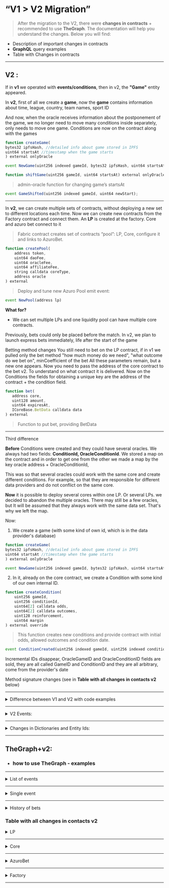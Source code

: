 # “V1 > V2 Migration”




> After the migration to the V2,
there were **changes in contracts** + recommended to use  **TheGraph**.
The documentation will help you understand the changes.
Below you will find:
 - Description of important changes in contracts
 - **GraphQL** query examples
 - Table with Changes in contracts

_________________
## V2 :


If in __v1__ we operated with __events/conditions__, then in v2, the __"Game"__ entity appeared.

In __v2__, first of all we create a __game__, now the __game__ contains information about time, league, country, team names, sport ID

And now,
when the oracle receives information about the postponement of the game, we no longer need to move many conditions inside separately, only needs to move one game.
Conditions are now on the contract along with the games

 ```js
function createGame(
bytes32 ipfsHash, //detailed info about game stored in IPFS
uint64 startsAt //timestamp when the game starts
) external onlyOracle
```
 
```js
event NewGame(uint256 indexed gameId, bytes32 ipfsHash, uint64 startsAt)
```

 ```js
function shiftGame(uint256 gameId, uint64 startsAt) external onlyOracle
```
 
 > admin-oracle function for changing game’s startsAt
 
```js
event GameShifted(uint256 indexed gameId, uint64 newStart);
```


-----------------
 
In __v2__, we can create multiple sets of contracts, without deploying a new set to different locations each time.
Now we can create new contracts from the Factory contract and connect them.
An __LP__ is created at the factory. Core and azuro bet connect to it

> Fabric contract creates set of contracts “pool”: LP, Core, configure it and links to AzuroBet. 

```js
function createPool(
    address token,
    uint64 daoFee,
    uint64 oracleFee,
    uint64 affiliateFee,
    string calldata coreType,
    address oracle
) external
```
> Deploy and tune new Azuro Pool emit event:

```js
event NewPool(address lp)
```



__What for?__

- We can set multiple LPs and one liquidity pool can have multiple core contracts.

Previously, bets could only be placed before the match. In v2, we plan to launch express bets immediately, life after the start of the game

Betting method changes
You still need to bet on the LP contract, if in v1 we pulled only the bet method "how much money do we need", "what outcome do we bet on", minCoefficient of the bet
All these parameters remain, but a new one appears. Now you need to pass the address of the core contract to the bet v2. To understand on what contract it is delivered.
Now on the Conditions the fields for obtaining a unique key are the address of the contract + the condition field.
 
 ```js
function bet(
    address core,
    uint128 amount,
    uint64 expiresAt,
    ICoreBase.BetData calldata data
) external
```
> Function to put bet, providing BetData
-------------
Third difference

__Before__
Conditions were created and they could have several oracles.
 We always had two fields: __ConditionId, OracleConditionId__. We stored a map on the contract and in order to get one from the other we made a map by the key oracle address + OracleConditionId,
 
  This was so that several oracles could work with the same core and create different conditions.
  For example, so that they are responsible for different data providers and do not conflict on the same core.
 
  __Now__ it is possible to deploy several cores within one LP. Or several LPs. we decided to abandon the multiple oracles. There may still be a few oracles, but
  It will be assumed that they always work with the same data set.
  That's why we left the map.
 
  Now:
  1. We create a game (with some kind of own id, which is in the data provider's database)


 ```js
function createGame(
bytes32 ipfsHash, //detailed info about game stored in IPFS
uint64 startsAt //timestamp when the game starts
) external onlyOracle
```
 
```js
event NewGame(uint256 indexed gameId, bytes32 ipfsHash, uint64 startsAt)
```

  2. In it, already on the core contract, we create a Condition with some kind of our own internal ID.

 
```js
function createCondition(
    uint256 gameId,
    uint256 conditionId,
    uint64[2] calldata odds,
    uint64[2] calldata outcomes,
    uint128 reinforcement,
    uint64 margin
) external override
```

> This function creates new conditions and provide contract with initial odds, allowed outcomes and  condition date. 

```js
event ConditionCreated(uint256 indexed gameId, uint256 indexed conditionId);
```
 
  Incremental IDs disappear, OracleGameID and OracleConditionID fields are sold, they are all called
GameID and ConditionID and they are all arbitrary, come from the provider's date


Method signature changes (see in __Table with all changes in contacts v2__ below)


________________________

<details><summary>Difference between V1 and V2 with code examples</summary>
<p>

### V1:

--------------

- condition is created on Core (oracleConditionId)

- bet is placed on LP (by conditionId)

- Condition shifts, cancelizes, resolves to Core (oracleConditionId)

- the bet is redeam on LP (by betId)


### V2

--------------
#### The game is created on LP **(oracleGameId)**

<details><summary>examples: </summary>
<p>

 ```js
function createGame(
bytes32 ipfsHash, //detailed info about game stored in IPFS
uint64 startsAt //timestamp when the game starts
) external onlyOracle
```


```js
event NewGame(uint256 indexed gameId, bytes32 ipfsHash, uint64 startsAt)
```

 ```js
function createCondition(
    uint256 gameId,
    uint256 oracleConditionId,
    uint64[2] calldata odds,
    uint64[2] calldata outcomes,
    uint128 reinforcement,
    uint64 margin
) external override

```
> This function creates new conditions and provide contract with initial odds, allowed outcomes and  condition date. 

```js
event ConditionCreated(
    uint256 indexed gameId,
    uint256 indexed oracleConditionId,
    uint256 indexed conditionId
);
```

</p>
</details>

--------------
#### The game is shifted on LP **(by oracleGameId)**

<details><summary>examples: </summary>
<p>

 ```js
function shiftGame(uint256 gameId, uint64 startsAt) external onlyOracle
```
>admin-oracle function for changing game’s startsAt

```js
event GameShifted(uint256 indexed gameId, uint64 newStart);
```

</p>
</details>

--------------
#### Bet is placed on LP(core address + conditionId), proxy call - event **is emitted on Core**


<details><summary>examples:</summary>
<p>

 ```js
function bet(
    address core,
    uint128 amount,
    uint64 expiresAt,
    ICoreBase.BetData calldata data
) external
```
> function to put bet, providing BetData


 ```js
function betFor(
    address bettor,
    address core,
    uint128 amount,
    uint64 expiresAt,
    ICoreBase.BetData calldata data
) external
```
> function to put bet for bettor

 ```js
function betNative(
    address core,
    uint64 expiresAt,
    ICoreBase.BetData calldata data
) external payable
```
> function to put bet in native tokens

```js
function putBet(
    address bettor,
    uint128 amount,
    BetData calldata data
) external override onlyLp
```


</p>
</details>


--------------
#### Condition iscanceled and resolved on Core (oracleConditionId)


<details><summary>examples:</summary>
<p>

 ```js
function resolveCondition(uint256 oracleConditionId, uint64 outcomeWin)
```

```js
event ConditionResolved(
    uint256 indexed conditionId,
    uint8 state,
    uint64 outcomeWin,
    int128 lpProfit
);
```

```js
function cancelByMaintainer(uint256 conditionId) external onlyMaintainer
```
> admin-maintainer function for canceling exact conditionID


 ```js
function stopCondition(uint256 conditionId, bool flag) external onlyMaintainer
```
> admin-maintainer function for stop protocol receiving bets for exact conditionId, flag = true - stop bets for conditionId

 ```js
function cancelByOracle(uint256 oracleConditionId) external onlyOracle
```
> oracle function for canceling exact oracleConditionId
</p>
</details>


--------------

#### The bet is redeamed on LP indicating Core (core address + bet id)


<details><summary>examples: </summary>
<p>

 ```js
LP.withdrawPayout(
        address core,
        uint256 tokenId,
        bool isNative
    )
```

```js
function withdrawPayout(address core, uint256 tokenId) external isCore(core)
```
> Function to withdraw bet's prize

```js
function withdrawPayoutNative(address core, uint256 tokenId) external isCore(core)
```
> Function to withdraw bet's prize in native tokens


</p>
</details>

</p>
</details>

------------------

<details><summary>V2 Events: </summary>
<p>

> Description of events issued by protocol contracts

### Fabric
### Common events

```js
event NewPool(address lp);
```
> new pool added

### Protocol settings changes events

```js
event CoreTypeUpdated(string coreType, address beaconCore);
```

### LP
### Common events

```js
event BettorWin(address indexed bettor, uint256 tokenId, uint256 amount);
```

> BettorWin issued by withdrawPayout(), withdrawPayoutNative()

```js
event LiquidityAdded(
    address indexed account,
    uint48 indexed leaf,
    uint256 amount
);
```
> LiquidityAdded issued by addLiquidity(), addLiquidityNative()

```js
event LiquidityRemoved(
    address indexed account,
    uint48 indexed leaf,
    uint256 amount
);
```
> LiquidityRemoved issued by withdrawLiquidity(), withdrawLiquidityNative()

### Protocol settings changes events
```js
event CoreUpdated(address indexed core, bool active);
event MaintainerUpdated(address indexed maintainer, bool active);
event OracleUpdated(address indexed oracle, bool active);
event AffiliateRewardChanged(uint64 newAffiliateFee);
event AffiliateRewarded(address indexed affiliate, uint256 amount);
event DaoRewardChanged(uint64 newDaoFee);
event MinDepoChanged(uint128 newMinDepo);
event OracleRewardChanged(uint64 newOracleFee);
event ReinforcementAbilityChanged(uint128 newReinforcementAbility);
event WithdrawTimeoutChanged(uint64 newWithdrawTimeout);
```


### Core
### Bettor actions events

```js
event NewBet(
    address indexed bettor,
    address indexed affiliate,
    uint256 indexed conditionId,
    uint256 tokenId,
    uint64 outcomeId,
    uint128 amount,
    uint64 odds,
    uint128[2] funds
);
```
> NewBet issued by LP.bet(), LP.betNative(), LP.betFor()

### Oracle actions events

```js
event ConditionCreated(
    uint256 indexed gameId,
    uint256 indexed oracleConditionId,
    uint256 indexed conditionId
);
```

> ConditionCreated issued by createCondition()

```js
event ConditionResolved(
    uint256 indexed conditionId,
    uint8 state,
    uint64 outcomeWin,
    int128 lpProfit
);
```
> ConditionResolved issued by resolveCondition(), cancelByOracle(), cancelByMaintainer()

```js
event ConditionStopped(uint256 indexed conditionId, bool flag);
```
> ConditionStopped issued by stopCondition()
</p>
</details>



------------------

<details><summary>Changes in Dictionaries and Entity Ids:</summary>
<p>

> The dictionaries have been updated. More details can be found at the link. Brief information in the table below
https://github.com/Azuro-protocol/dictionaries/tree/main/v2

| v1 | v2 |usage|
| ------ | ------ | -------|
|betTypeOdd|outcome||
|outcome|selection||
|param|points||
|sportType|sport||


> The entities Ids have been also updated. More details can be found at the link. Brief information in the table below https://github.com/Azuro-protocol/azuro-api-subgraph/blob/928c4867d775c56f012293dabc64ae8dc57f27fa/src/utils/schema.ts

| v1        | v2                                               |
| --------- | ------------------------------------------------ |
| game      | LP Address + \_ + gameId                         |
|           |                                                  |
| condition | Core Address + \_ + conditionId                  |
|           |                                                  |
| outcome   | Core Address + \_ + conditionId + \_ + outcomeId |
|           |                                                  |
| bet       | Core Address + \_ + betId                        |
|           |                                                  |
| freebet   | Freebet Address + \_ + freebetId                 |
|           |                                                  |
| LP NFT    | LP Address + \_ + NFT Id                         |
</p>
</details>

------------------

##  TheGraph+v2:
- ### how to use TheGraph - examples

------------------


<details><summary>List of events</summary>
<p>
request:

```
query Sports(
  $sportFilter: Sport_filter, $countryFilter: Country_filter, $leagueFilter: League_filter, $gameFilter: Game_filter, $conditionFilter: Condition_filter!,
  $gameOrderBy: Game_orderBy, $gameOrderDirection: OrderDirection
) {
  sports(where: $sportFilter) {
    id
    sportId
    slug
    name
    sporthub {
      id
    }
    countries(where: $countryFilter, orderBy: turnover, orderDirection: desc) {
      id
      slug
      name
      turnover
      leagues(where: $leagueFilter, orderBy: turnover, orderDirection: desc) {
        id
        name
        slug
        turnover
        games(where: $gameFilter, orderBy: $gameOrderBy, orderDirection: $gameOrderDirection) {
          ...Game
          conditions(where: $conditionFilter) {
            ...GameCondition
          }
        }
      }
    }
  }
}
```

fragment Game :

```
fragment Game on Game {
  id
  gameId
  oracleGameId
  slug
  title
  status
  sport {
    sportId
    slug
    sporthub {
      slug
    }
  }
  league {
    name
    slug
    country {
      name
      slug
    }
  }
  participants {
    image
    name
  }
  startsAt
  hasActiveConditions
  liquidityPool {
    address
  }
}
```

fragment GameCondition:

```
fragment GameCondition on Condition {
  id
  conditionId
  status
  outcomes {
    id
    outcomeId
  }
  core {
    address
    type
  }
}
```

sample parameters for requesting sports for top events:

```json
{
    "sportFilter": {
        "sporthub": "sports",
        "slug_in": [
            "football",
            "basketball",
            "tennis",
            "mma",
            "boxing"
        ]
    },
    "countryFilter": {
        "hasActiveLeagues": true
    },
    "leagueFilter": {
        "games_": {
            "startsAt_gt": "1671183624",
            "liquidityPool": "0xbd3e8643efcdddd033478f485eefcc68ad779af2"
        }
    },
    "gameFilter": {
        "startsAt_gt": "1671183624",
        "hasActiveConditions": true
    },
    "conditionFilter": {
        "core_": {
            "liquidityPool": "0xbd3e8643efcdddd033478f485eefcc68ad779af2"
        }
    },
    "gameOrderBy": "turnover",
    "gameOrderDirection": "desc"
}
```

if you need to query for a specific sport, then the __sportFilter__ has a specific __slug__ and the order is no longer by __turnover__ liquidity, but by __startsAt__ start time

```json
{
    "sportFilter": {
        "sporthub": "sports",
        "slug_in": [
            "football",
            "basketball",
            "tennis",
            "mma",
            "boxing"
        ],
        "slug": "football"
    },
    "countryFilter": {
        "hasActiveLeagues": true
    },
    "leagueFilter": {
        "games_": {
            "startsAt_gt": "1671183878",
            "liquidityPool": "0xbd3e8643efcdddd033478f485eefcc68ad779af2"
        }
    },
    "gameFilter": {
        "startsAt_gt": "1671183878",
        "hasActiveConditions": true
    },
    "conditionFilter": {
        "core_": {
            "liquidityPool": "0xbd3e8643efcdddd033478f485eefcc68ad779af2"
        }
    },
    "gameOrderBy": "startsAt",
    "gameOrderDirection": "asc"
}
```

if you need a specific league, then __country Filter__ add the country __slug__ and the league name in __leagueFilter.slug__

```json
{
    "sportFilter": {
        "sporthub": "sports",
        "slug_in": [
            "football",
            "basketball",
            "tennis",
            "mma",
            "boxing"
        ],
        "slug": "football"
    },
    "countryFilter": {
        "hasActiveLeagues": true,
        "slug": "england"
    },
    "leagueFilter": {
        "games_": {
            "startsAt_gt": "1671184050",
            "liquidityPool": "0xbd3e8643efcdddd033478f485eefcc68ad779af2"
        },
        "slug": "championship"
    },
    "gameFilter": {
        "startsAt_gt": "1671184050",
        "hasActiveConditions": true
    },
    "conditionFilter": {
        "core_": {
            "liquidityPool": "0xbd3e8643efcdddd033478f485eefcc68ad779af2"
        }
    },
    "gameOrderBy": "startsAt",
    "gameOrderDirection": "asc"
}
```

</p>
</details>

------------------

<details><summary>Single event</summary>
<p>

Request:
```
query Game($oracleGameId: BigInt) {
  games(where: {oracleGameId: $oracleGameId}) {
    ...Game
    conditions {
      ...GameCondition
    }
  }
}
```
fragment Game :

```
fragment Game on Game {
  id
  gameId
  oracleGameId
  slug
  title
  status
  sport {
    sportId
    slug
    sporthub {
      slug
    }
  }
  league {
    name
    slug
    country {
      name
      slug
    }
  }
  participants {
    image
    name
  }
  startsAt
  hasActiveConditions
  liquidityPool {
    address
  }
}
```

fragment GameCondition:

```
fragment GameCondition on Condition {
  id
  conditionId
  status
  outcomes {
    id
    outcomeId
  }
  core {
    address
    type
  }
}
```

parameters:

```json
{
    "oracleGameId": "1563997432"
}
```


</p>
</details>

------------------

<details><summary>History of bets</summary>

is formed from two requests to the graph, getting sports bets and toto

## Sports bets
<p>

Request:
```
query Bets($first: Int, $where: Bet_filter) {
  bets(first: $first, orderBy: createdBlockTimestamp, orderDirection: desc, where: $where) {
    ...CommonBet
  }
}
```

fragment CommonBet:
```
fragment CommonBet on Bet {
  id
  betId
  status
  amount
  odds
  outcome {
    id
    outcomeId
    condition {
      ...CommonBetCondition
    }
  }
  createdAt: createdBlockTimestamp
  potentialPayout
  isRedeemed
  freebet {
    contractAddress: freebetContractAddress
  }
  txHash: createdTxHash
  core {
    address
    liquidityPool {
      address
    }
  }
}
```

fragment CommonBetCondition 	:
```
fragment CommonBetCondition on Condition {
  id
  conditionId
  wonOutcome {
    outcomeId
  }
  game {
    ...Game
  }
}
```

fragment Game:
```
fragment Game on Game {
  id
  gameId
  oracleGameId
  slug
  title
  status
  sport {
    sportId
    slug
    sporthub {
      slug
    }
  }
  league {
    name
    slug
    country {
      name
      slug
    }
  }
  participants {
    image
    name
  }
  startsAt
  hasActiveConditions
  liquidityPool {
    address
  }
}
```

parameters:

```json
{
    "first": 500,
    "where": {
        "actor": "0x78a9d33b78d22cc64f9bc1cf3352ac094e50c0a9"
    }
}
```



## Toto

Request:

```
query Bets($first: Int, $where: Bet_filter) {
  bets(first: $first, orderBy: createdAt, where: $where) {
    ...TotoBet
  }
}
```

fragment TotoBet:

```
fragment TotoBet on Bet {
  betId: tokenId
  outcome {
    id
    name
    outcomeId
  }
  amount
  createdAt
  owner
  txHash
  isRedeemed
  game: condition {
    ...TotoBetCondition
  }
}
```
fragment TotoBetCondition:
```
fragment TotoBetCondition on Condition {
  gameId: conditionId
  categoryName
  categorySlug
  icon
  field1
  field2
  condition
  startDate: gameStartsAt
  betsEndsAt: bettingEndsAt
  expiresAt
  opponent1 {
    image
    name
  }
  opponent2 {
    image
    name
  }
  totalPoolOutcome1
  totalPoolOutcome2
  totalPool
  winOutcomeId
  isCanceled
}
```

Parameters:
```json
{
    "first": 500,
    "where": {
        "actor": "0x78a9d33b78d22cc64f9bc1cf3352ac094e50c0a9"
    }
}
```

</p>

</details>

### Table with all changes in contacts v2
<details><summary>LP</summary>
<p>

### functions
| V1                                                                                                                                                            | V2                                                                                                                                                     |
| ------------------------------------------------------------------------------------------------------------------------------------------------------------- | ------------------------------------------------------------------------------------------------------------------------------------------------------ |
| function **changeCore**(address newCore) external override onlyOwner                                                                                              |                                                                                                                                                        |
| function **changeOracleReward**(uint128 newOracleFee) external onlyOwner                                                                                          |                                                                                                                                                        |
| function **changeDaoReward**(uint128 newDaoFee) external onlyOwner                                                                                                |                                                                                                                                                        |
| function **changeAzuroBet**(address newAzuroBet) external onlyOwner                                                                                               |                                                                                                                                                        |
| function **changeMinDepo**(uint128 newMinDepo) external onlyOwner                                                                                                 | function **changeMinDepo**(uint128 newMinDepo) external onlyOwner                                                                                          |
| function **changeReinforcementAbility**(uint128 newReinforcementAbility) external onlyOwner                                                                       | function **changeReinforcementAbility**(uint64 newReinforcementAbility) external onlyOwner                                                                 |
| function **changeWithdrawTimeout**(uint64 newWithdrawTimeout) external onlyOwner                                                                                  | function **changeWithdrawTimeout**(uint64 newWithdrawTimeout) external onlyOwner                                                                           |
| function **changeClaimTimeout**(uint64 newClaimTimeout) external onlyOwner                                                                                        | function **changeClaimTimeout**(uint64 newClaimTimeout) external onlyOwner                                                                                 |
| function **addLiquidity**(uint128 amount) external                                                                                                                | function **addLiquidity**(uint128 amount) external                                                                                                         |
| function **addLiquidityNative**() external                                                                                                                        | function **addLiquidityNative**() external                                                                                                                 |
| function **withdrawLiquidity**(uint48 depNum, uint40 percent) external                                                                                            | function **withdrawLiquidity**( uint48 depNum, uint40 percent, bool isNative ) external                                                                    |
| function **withdrawLiquidityNative**(uint48 depNum, uint40 percent)                                                                                               |                                                                                                                                                        |
| function **viewPayout**(uint256 tokenId) external view override returns (bool, uint128)                                                                           | function **viewPayout**(address core, uint256 tokenId) external view isCore**(core) returns (uint128 payout)                                                 |
| function **withdrawPayout**(uint256 tokenId) external                                                                                                             | function **withdrawPayout**( address core, uint256 tokenId, bool isNative ) external override isCore**(core)                                                 |
| function **withdrawPayoutNative**(uint256 tokenId) external                                                                                                       |                                                                                                                                                        |
| function **claimDaoReward**() external                                                                                                                            |                                                                                                                                                        |
| function **betFor**( address bettor, uint256 conditionId, uint128 amount, uint64 outcomeId, uint64 deadline, uint64 minOdds ) external override returns (uint256) | function **betFor**( address bettor, address core, uint128 amount, uint64 expiresAt, ICoreBase.BetData calldata data ) external override returns (uint256) |
| function **bet**( uint256 conditionId, uint128 amount, uint64 outcomeId, uint64 deadline, uint64 minOdds ) external override returns (uint256)                    | function **bet**( address core, uint128 amount, uint64 expiresAt, ICoreBase.BetData calldata data ) external override returns (uint256)                    |
| function **bet**( address core, uint128 amount, uint64 expiresAt, ICoreBase.BetData calldata data ) external override returns (uint256)                           | function **bet**( address core, uint128 amount, uint64 expiresAt, ICoreBase.BetData calldata data ) external override returns (uint256)                    |
| function **getReserve**() external view override returns (uint128 reserve)                                                                                        | function **getReserve**() public view override returns (uint128 reserve)                                                                                   |
| function **getPossibilityOfReinforcement**(uint128 reinforcementAmount) external view override returns (bool status)                                              |
| function **getLeaf**() external view override returns (uint48 leaf)                                                                                               | function **getLeaf**() external view override returns (uint48 leaf)                                                                                        |
|                                                                                                                                                               | function **changeFee**(FeeType feeType, uint64 newFee) external onlyOwner                                                                                  |
|                                                                                                                                                               | function **changeFee**(FeeType feeType, uint64 newFee) external onlyOwner                                                                                  |
|                                                                                                                                                               | function **updateRole**( address actor, uint8 role, bool active ) external onlyOwner                                                                       |
|                                                                                                                                                               | function **cancelGame**(uint256 oracleGameId) external onlyRole**(0)                                                                                         |
|                                                                                                                                                               | function **createGame**( uint256 oracleGameId, bytes32 ipfsHash, uint64 startsAt ) external onlyRole**(0)                                                    |
|                                                                                                                                                               | function **shiftGame**(uint256 oracleGameId, uint64 startsAt) external onlyRole**(0)                                                                         |
|                                                                                                                                                               | function **claimReward**() external                                                                                                                        |
|                                                                                                                                                               | function **getGameInfo**(uint256 gameId) external view override returns (uint64, bool)                                                                     |
|                                                                                                                                                               | function **isGameCanceled**(uint256 gameId) external view override returns (bool)                                                                          |
|                                                                                                                                                               | function **updateCore**(address core, bool active) external onlyOwner isCore**(core)                                                                         |
|                                                                                                                                                               | function **updateCore**(address core, bool active) external onlyOwner isCore**(core)                                                                         |
### events

| V1                                                                                                                                                                      | V2                                                                                                       |
| ----------------------------------------------------------------------------------------------------------------------------------------------------------------------- | -------------------------------------------------------------------------------------------------------- |
| event **NewBet**( address indexed owner, uint256 indexed betId, uint256 indexed conditionId, uint64 outcomeId, uint128 amount, uint256 odds, uint128 fund1, uint128 fund2); |
| event **BetterWin**(address indexed better, uint256 tokenId, uint256 amount);                                                                                               | event **BettorWin**( address indexed core, address indexed bettor, uint256 tokenId, uint256 amount);         |
| event **LiquidityAdded**(address indexed account, uint256 amount, uint48 leaf);                                                                                             | event **LiquidityAdded**( address indexed account, uint48 indexed leaf, uint256 amount);                     |
| event **LiquidityAdded**( address indexed account, uint48 indexed leaf, uint256 amount);                                                                                    | event **LiquidityRemoved**( address indexed account, uint48 indexed leaf, uint256 amount);                   |
| event **LiquidityRequested**( address indexed requestWallet, uint256 requestedValueLp);                                                                                     |
| event **OracleRewardChanged**(uint128 newOracleFee);                                                                                                                        |                                                                                                          |
| event **DaoRewardChanged**(uint128 newDaoFee);                                                                                                                              |                                                                                                          |
| event **AzuroBetChanged**(address newAzuroBet);                                                                                                                             |                                                                                                          |
| event **PeriodChanged**(uint64 newPeriod);                                                                                                                                  | event **MinDepoChanged**(uint128 newMinDepo);                                                                |
| event **MinDepoChanged**(uint128 newMinDepo);                                                                                                                               |                                                                                                          |
| event **WithdrawTimeoutChanged**(uint64 newWithdrawTimeout);                                                                                                                | event **WithdrawTimeoutChanged**(uint64 newWithdrawTimeout);                                                 |
| event **ClaimTimeoutChanged**(uint64 newClaimTimeout);                                                                                                                      | event **ClaimTimeoutChanged**(uint64 newClaimTimeout);                                                       |
| event **ReinforcementAbilityChanged**(uint128 newReinforcementAbility);                                                                                                     | event **ReinforcementAbilityChanged**(uint128 newReinforcementAbility);                                      |
| event **coreChanged**(address newCore);                                                                                                                                     |                                                                                                          |
|                                                                                                                                                                         | event **CoreUpdated**(address indexed core, bool active);                                                    |
|                                                                                                                                                                         | event **RoleUpdated**(address indexed actor, uint8 role, bool active);                                       |
|                                                                                                                                                                         | event **AffiliateRewarded**(address indexed affiliate, uint256 amount);                                      |
|                                                                                                                                                                         | event **FeeChanged**(FeeType feeType, uint64 fee);                                                           |
|                                                                                                                                                                         | event **GameCanceled**(uint256 indexed gameId);                                                              |
|                                                                                                                                                                         | event **GameShifted**(uint256 indexed gameId, uint64 newStart);                                              |
|                                                                                                                                                                         | event **NewGame**( uint256 indexed oracleGameId, uint256 indexed gameId, bytes32 ipfsHash, uint64 startsAt); |


</p>
</details>

_________________

<details><summary>Core</summary>
<p>

### functions
| V1                                                                                                                                                                                       | V2                                                                                                                                                                             |
| ---------------------------------------------------------------------------------------------------------------------------------------------------------------------------------------- | ------------------------------------------------------------------------------------------------------------------------------------------------------------------------------ |
| function **createCondition**( uint256 oracleCondId, uint128 scopeId, uint64\[2\] memory odds, uint64\[2\] memory outcomes, uint64 timestamp, bytes32 ipfsHash ) external override onlyOracle | function **createCondition**( uint256 gameId, uint256 oracleConditionId, uint64\[2\] calldata odds, uint64\[2\] calldata outcomes, uint128 reinforcement, uint64 margin ) external |
| function **createCondition**( uint256 oracleCondId, uint128 scopeId, uint64\[2\] memory odds, uint64\[2\] memory outcomes, uint64 timestamp, bytes32 ipfsHash ) external override onlyOracle | function **resolveCondition**(uint256 oracleConditionId, uint64 outcomeWin) external                                                                                               |
| function **setLp**(address lp) external override onlyOwner                                                                                                                                   |                                                                                                                                                                                |
| function **setOracle**(address oracle) external onlyOwner                                                                                                                                    |                                                                                                                                                                                |
| function **renounceOracle**(address oracle) external onlyOwner                                                                                                                               |                                                                                                                                                                                |
| function **addMaintainer**(address maintainer, bool active) external onlyOwner                                                                                                               |                                                                                                                                                                                |
| function **cancelByOracle**(uint256 oracleCondId) external onlyOracle                                                                                                                        | function **cancelByOracle**(uint256 oracleConditionId) external onlyOracle                                                                                                         |
| function **cancelByMaintainer**(uint256 conditionId) external onlyMaintainer                                                                                                                 | function **cancelByMaintainer**(uint256 conditionId) external onlyMaintainer                                                                                                       |
| function **shift**(uint256 oracleCondId, uint64 newTimestamp) external onlyOracle                                                                                                            |
| function **claimOracleReward**() external onlyOracle                                                                                                                                         |                                                                                                                                                                                |
| function **changeMaxBanksRatio**(uint64 newRatio) external onlyMaintainer                                                                                                                    |                                                                                                                                                                                |
| function **updateReinforcements**(uint128\[\] memory data) external onlyMaintainer                                                                                                           |
| function **changeDefaultReinforcement**(uint128 reinforcement) external onlyMaintainer                                                                                                       |
| function **updateMargins**(uint128\[\] memory data) external onlyMaintainer                                                                                                                  |                                                                                                                                                                                |
| function **changeDefaultMargin**(uint128 margin) external onlyMaintainer                                                                                                                     |                                                                                                                                                                                |
| function **stopAllConditions**(bool flag) external onlyMaintainer                                                                                                                            |                                                                                                                                                                                |
| function **stopCondition**(uint256 conditionId, bool flag) external onlyMaintainer                                                                                                           | function **stopCondition**(uint256 conditionId, bool flag) external onlyMaintainer                                                                                                 |
| function **getCondition**(uint256 conditionId) external view returns (Condition memory)                                                                                                      | function **getCondition**(uint256 conditionId) external view returns (Condition memory)                                                                                            |
| function **getConditionFunds**(uint256 conditionId) external view returns (uint128\[2\] memory fundBank)                                                                                     |
| function **getConditionReinforcement**(uint256 conditionId) external view returns (uint128 reinforcement)                                                                                    |
| function **getBetInfo**(uint256 betId) external view override returns ( uint128 amount, uint64 odds, uint64 createdAt)                                                                       |
| function **isOracle**(address oracle) external view override returns (bool)                                                                                                                  |
| function **getReinforcement**(uint64 outcomeId) public view returns (uint128)                                                                                                                |
| function **getReinforcement**(uint64 outcomeId) public view returns (uint128)                                                                                                                |
|                                                                                                                                                                                          |                                                                                                                                                                                |
|                                                                                                                                                                                          |                                                                                                                                                                                |
| function **viewPayout**(uint256 tokenId) public view override returns (bool success, uint128 amount)                                                                                         | function **viewPayout**(address account, uint256 tokenId) public view virtual returns (bool, uint128)                                                                              |
| function **calculateOdds**( uint256 conditionId, uint128 amount, uint64 outcome ) public view returns (uint64 odds)                                                                          | function **calcOdds**( uint256 conditionId, uint128 amount, uint64 outcome ) external view override returns (uint64 odds)                                                          |
| function **calcOdds**( uint256 conditionId, uint128 amount, uint64 outcome ) external view override returns (uint64 odds)                                                                    |
|                                                                                                                                                                                          | function **calcOdds**( uint256 conditionId, uint128 amount, uint64 outcome ) external view override returns (uint64 odds)                                                          |
|                                                                                                                                                                                          | function **getTokenInfo**(uint256 tokenId) external view returns (Condition memory, uint256)                                                                                       |
|                                                                                                                                                                                          | function **getTokenInfo**(uint256 tokenId) external view returns (Condition memory, uint256)                                                                                       |
### events

| V1                                                                                                         | V2                                                                                                               |
| ---------------------------------------------------------------------------------------------------------- | ---------------------------------------------------------------------------------------------------------------- |
| event ConditionCreated( uint256 indexed oracleConditionId, uint256 indexed conditionId, uint64 timestamp); | event ConditionCreated( uint256 indexed gameId, uint256 indexed oracleConditionId, uint256 indexed conditionId); |
| event ConditionCreated( uint256 indexed oracleConditionId, uint256 indexed conditionId, uint64 timestamp); | event ConditionResolved( uint256 indexed conditionId, uint8 state, uint64 outcomeWin, int128 lpProfit);          |
| event LpChanged(address indexed newLp);                                                                    |                                                                                                                  |
| event MaxBanksRatioChanged(uint64 newRatio);                                                               |                                                                                                                  |
| event MaintainerUpdated(address indexed maintainer, bool active);                                          |                                                                                                                  |
| event OracleAdded(address indexed newOracle);                                                              |                                                                                                                  |
| event OracleRenounced(address indexed oracle);                                                             |                                                                                                                  |
| event AllConditionsStopped(bool flag);                                                                     |                                                                                                                  |
| event ConditionStopped(uint256 indexed conditionId, bool flag);                                            | event ConditionStopped(uint256 indexed conditionId, bool flag);                                                  |
| event ConditionCreated( uint256 indexed oracleConditionId, uint256 indexed conditionId, uint64 timestamp); |
|                                                                                                            | event OddsChanged(uint256 indexed conditionId, uint64\[2\] newOdds);                                             |
|                                                                                                            | event OddsChanged(uint256 indexed conditionId, uint64\[2\] newOdds);                                             |




</p>
</details>

______________________________________

<details><summary>AzuroBet</summary>
<p>

### functions 

| V1 (ERC721)                                                                                            | V2 (ERC1155)                                                                                                                     |
| ------------------------------------------------------------------------------------------------------ | -------------------------------------------------------------------------------------------------------------------------------- |
| function burn(uint256 tokenId) external                                                                | function tokensOfOwner(address owner\_) external view returns (uint256\[\] memory ids)                                           |
| function burn(uint256 tokenId) external                                                                |                                                                                                                                  |
| function mint(address account, address core) external                                                  |                                                                                                                                  |
| function setBaseURI(string calldata uri) external                                                      | function setURI(string memory newUri) external                                                                                   |
| function setLp(address lp) external                                                                    |                                                                                                                                  |
| function getCoreByToken(uint256 tokenId) external view override returns (address core)                 |
|                                                                                                        | function setURI(string memory newUri) external                                                                                   |
|                                                                                                        | function setURI(string memory newUri) external                                                                                   |
|                                                                                                        | function setURI(string memory newUri) external                                                                                   |
|                                                                                                        | function balanceOfBatch(address\[\] memory accounts, uint256\[\] memory ids) external view override returns (uint256\[\] memory) |
|                                                                                                        | function balancePayoutOf(address account, uint256 id) external view override returns (uint256)                                   |
| function tokenOfOwnerByIndex(address owner, uint256 index) public view override returns (uint256)      | function balancePayoutOf(address account, uint256 id) external view override returns (uint256)                                   |
|                                                                                                        | function tokenOfOwnerByIndex(address owner, uint256 index) public view override returns (uint256)                                |
|                                                                                                        | function balanceOf(address account, uint256 id) public view override returns (uint256)                                           |
|                                                                                                        | function isApprovedForAll(address account, address operator) public view override returns (bool)                                 |
| function ownerOf(uint256 tokenId) public view override(ERC721Upgradeable, IAzuroBet) returns (address) |

### events

| V1                           | V2 |
| ---------------------------- | -- |
| event LpChanged(address lp); |    |

</p>
</details>

__________________________________________________________

<details><summary>Factory</summary>
<p>

### function
                                                                   
| V1 | V2                                                         |
| -- | ---------------------------------------------------------- |
|    | function updateCoreType(string calldata coreType, address beaconCore) external onlyOwner |
|    | function createPool(address token, uint64 daoFee, uint64 oracleFee, uint64 affiliateFee, string calldata coreType, address oracle) external |
|    |  function plugCore(address lpAddress, string calldata coreType) external  |

### events

| V1 | V2                                                         |
| -- | ---------------------------------------------------------- |
|    | event CoreTypeUpdated(string coreType, address beaconCore) |
|    | event NewCore(address lp, address core, string coreType);  |
|    | event NewPool(address lp, address core, string coreType);  |

</p>
</details>

_______________________________
